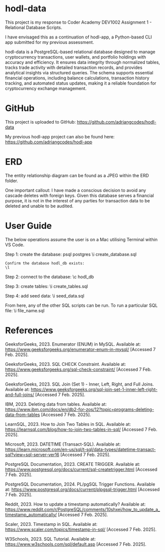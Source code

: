 # hodl-data

This project is my response to Coder Academy DEV1002 Assignment 1 - Relational Database Scripts.

I have envisaged this as a continuation of hodl-app, a Python-based CLI app submitted for my previous assessment.

hodl-data is a PostgreSQL-based relational database designed to manage cryptocurrency transactions, user wallets, and portfolio holdings with accuracy and efficiency. It ensures data integrity through normalized tables, tracks trade activity with detailed transaction records, and provides analytical insights via structured queries. The schema supports essential financial operations, including balance calculations, transaction history tracking, and automated status updates, making it a reliable foundation for cryptocurrency exchange management.

# GitHub

This project is uploaded to GitHub: https://github.com/adriangcodes/hodl-data

My previous hodl-app project can also be found here: https://github.com/adriangcodes/hodl-app 

# ERD

The entity relationship diagram can be found as a JPEG within the ERD folder.

One important callout: I have made a conscious decision to avoid any cascade deletes with foreign keys. Given this database serves a financial purpose, it is not in the interest of any parties for transaction data to be deleted and unable to be audited.

# User Guide

The below operations assume the user is on a Mac utilising Terminal within VS Code.

Step 1: create the database:
    psql postgres \i create_database.sql

    Confirm the database hodl_db exists:
    \l

Step 2: connect to the database:
    \c hodl_db

Step 3: create tables:
    \i create_tables.sql

Step 4: add seed data:
    \i seed_data.sql

From here, any of the other SQL scripts can be run. To run a particular SQL file:
    \i file_name.sql

# References

GeeksforGeeks, 2023. Enumerator (ENUM) in MySQL. Available at: https://www.geeksforgeeks.org/enumerator-enum-in-mysql/ [Accessed 7 Feb. 2025].

GeeksforGeeks, 2023. SQL CHECK Constraint. Available at: https://www.geeksforgeeks.org/sql-check-constraint/ [Accessed 7 Feb. 2025].

GeeksforGeeks, 2023. SQL Join (Set 1) - Inner, Left, Right, and Full Joins. Available at: https://www.geeksforgeeks.org/sql-join-set-1-inner-left-right-and-full-joins/ [Accessed 7 Feb. 2025].

IBM, 2023. Deleting data from tables. Available at: https://www.ibm.com/docs/en/db2-for-zos/12?topic=programs-deleting-data-from-tables [Accessed 7 Feb. 2025].

LearnSQL, 2023. How to Join Two Tables in SQL. Available at: https://learnsql.com/blog/how-to-join-two-tables-in-sql/ [Accessed 7 Feb. 2025].

Microsoft, 2023. DATETIME (Transact-SQL). Available at: https://learn.microsoft.com/en-us/sql/t-sql/data-types/datetime-transact-sql?view=sql-server-ver16 [Accessed 7 Feb. 2025].

PostgreSQL Documentation, 2023. CREATE TRIGGER. Available at: https://www.postgresql.org/docs/current/sql-createtrigger.html [Accessed 7 Feb. 2025].

PostgreSQL Documentation, 2024. PL/pgSQL Trigger Functions. Available at: https://www.postgresql.org/docs/current/plpgsql-trigger.html [Accessed 7 Feb. 2025].

Reddit, 2023. How to update a timestamp automatically? Available at: https://www.reddit.com/r/PostgreSQL/comments/10shxej/how_to_update_a_timestamp_automatically/ [Accessed 7 Feb. 2025].

Scaler, 2023. Timestamp in SQL. Available at: https://www.scaler.com/topics/timestamp-in-sql/ [Accessed 7 Feb. 2025].

W3Schools, 2023. SQL Tutorial. Available at: https://www.w3schools.com/sql/default.asp [Accessed 7 Feb. 2025].